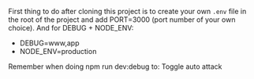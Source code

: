 

First thing to do after cloning this project is to create your own `.env` file in the root of the project and add PORT=3000 (port number of your own choice).
And for DEBUG + NODE_ENV: 
- DEBUG=www,app
- NODE_ENV=production

Remember when doing npm run dev:debug to: Toggle auto attack